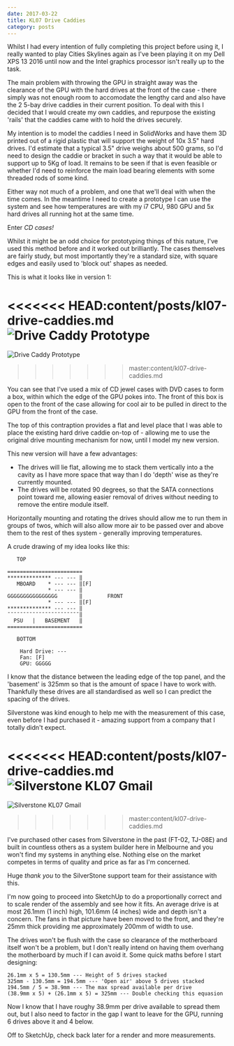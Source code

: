 ```yaml
---
date: 2017-03-22
title: KL07 Drive Caddies
category: posts
---
```


Whilst I had every intention of fully completing this project before using it, I really wanted to play Cities Skylines again as I've been playing it on my Dell XPS 13 2016 until now and the Intel graphics processor isn't really up to the task.

The main problem with throwing the GPU in straight away was the clearance of the GPU with the hard drives at the front of the case - there simply was not enough room to accomodate the lengthy card and also have the 2 5-bay drive caddies in their current position. To deal with this I decided that I would create my own caddies, and repurpose the existing 'rails' that the caddies came with to hold the drives securely.

My intention is to model the caddies I need in SolidWorks and have them 3D printed out of a rigid plastic that will support the weight of 10x 3.5" hard drives. I'd estimate that a typical 3.5" drive weighs about 500 grams, so I'd need to design the caddie or bracket in such a way that it would be able to support up to 5Kg of load. It remains to be seen if that is even feasible or whether I'd need to reinforce the main load bearing elements with some threaded rods of some kind.

Either way not much of a problem, and one that we'll deal with when the time comes. In the meantime I need to create a prototype I can use the system and see how temperatures are with my i7 CPU, 980 GPU and 5x hard drives all running hot at the same time.

Enter *CD cases!*

Whilst it might be an odd choice for prototyping things of this nature, I've used this method before and it worked out brilliantly. The cases themselves are fairly study, but most importantly they're a standard size, with square edges and easily used to 'block out' shapes as needed.

This is what it looks like in version 1:

<<<<<<< HEAD:content/posts/kl07-drive-caddies.md
![Drive Caddy Prototype](/img/unraid-hs5QFXMH.jpg)
=======
![Drive Caddy Prototype]({static}/images/unraid-hs5QFXMH.jpg)
>>>>>>> master:content/kl07-drive-caddies.md

You can see that I've used a mix of CD jewel cases with DVD cases to form a box, within which the edge of the GPU pokes into. The front of this box is open to the front of the case allowing for cool air to be pulled in direct to the GPU from the front of the case.

The top of this contraption provides a flat and level place that I was able to place the existing hard drive caddie on-top of - allowing me to use the original drive mounting mechanism for now, until I model my new version.

This new version will have a few advantages:

-   The drives will lie flat, allowing me to stack them vertically into a the cavity as I have more space that way than I do 'depth' wise as they're currently mounted.
-   The drives will be rotated 90 degrees, so that the SATA connections point toward me, allowing easier removal of drives without needing to remove the entire module itself.

Horizontally mounting and rotating the drives should allow me to run them in groups of twos, which will also allow more air to be passed over and above them to the rest of thes system - generally improving temperatures.

A crude drawing of my idea looks like this:

```
   TOP

========================
************** --- --- ‖
   MBOARD    * --- --- ‖[F]
             * --- --- ‖
GGGGGGGGGGGGGGGG       ‖        FRONT
             * --- --- ‖[F]
************** --- --- ‖
¯¯¯¯¯¯¯¯¯¯¯¯¯¯¯¯¯¯¯¯¯¯¯‖
  PSU   |   BASEMENT   ‖                       
========================

   BOTTOM

    Hard Drive: ---
    Fan: [F]
    GPU: GGGGG
```

I know that the distance between the leading edge of the top panel, and the 'basement' is 325mm so that is the amount of space I have to work with. Thankfully these drives are all standardised as well so I can predict the spacing of the drives.

Silverstone was kind enough to help me with the measurement of this case, even before I had purchased it - amazing support from a company that I totally didn't expect.

<<<<<<< HEAD:content/posts/kl07-drive-caddies.md
![Silverstone KL07 Gmail](/img/unraid-nmcba97k.png)
=======
![Silverstone KL07 Gmail]({static}/images/unraid-nmcba97k.png)
>>>>>>> master:content/kl07-drive-caddies.md

I've purchased other cases from Silverstone in the past (FT-02, TJ-08E) and built in countless others as a system builder here in Melbourne and you won't find my systems in anything else. Nothing else on the market competes in terms of quality and price as far as I'm concerned.

Huge *thank you* to the SilverStone support team for their assistance with this.

I'm now going to proceed into SketchUp to do a proportionally correct and to scale render of the assembly and see how it fits. An average drive is at most 26.1mm (1 inch) high, 101.6mm (4 inches) wide and depth isn't a concern. The fans in that picture have been moved to the front, and they're 25mm thick providing me approximately 200mm of width to use.

The drives won't be flush with the case so clearance of the motherboard itself won't be a problem, but I don't really intend on having them overhang the motherboard by much if I can avoid it. Some quick maths before I start designing:

```
26.1mm x 5 = 130.5mm --- Height of 5 drives stacked
325mm - 130.5mm = 194.5mm --- 'Open air' above 5 drives stacked
194.5mm / 5 = 38.9mm --- The max spread available per drive
(38.9mm x 5) + (26.1mm x 5) = 325mm --- Double checking this equasion
```

Now I know that I have roughy 38.9mm per drive available to spread them out, but I also need to factor in the gap I want to leave for the GPU, running 6 drives above it and 4 below.

Off to SketchUp, check back later for a render and more measurements.